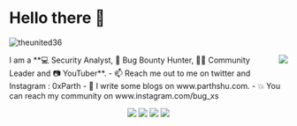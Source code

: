 # Hello there 👋

<p align="left"> <img src="https://komarev.com/ghpvc/?username=theunited36" alt="theunited36" /> </p>
<img align="right" src="https://media1.giphy.com/media/13HgwGsXF0aiGY/giphy.gif" />
I am a **💻 Security Analyst, 🏹 Bug Bounty Hunter, 🐱‍👤 Community Leader and 📷 YouTuber**.
- 📫 Reach me out to me on twitter and Instagram : 0xParth
- 👦 I write some blogs on www.parthshu.com.
- 💥 You can reach my community on www.instagram.com/bug_xs


<p align="center">
<a href= "https://www.instagram.com/0xParth/"><img src="https://img.icons8.com/material-outlined/30/000000/instagram.png"/></a>
<a href= "https://www.linkedin.com/in/parthshu18/"><img src="https://img.icons8.com/material-outlined/30/000000/linkedin.png"/></a>
<a href= "https://twitter.com/0xParth"><img src="https://img.icons8.com/material-outlined/30/000000/twitter.png"/></a>
<a href= "https://www.partshu.com"><img src="https://img.icons8.com/material-outlined/27/000000/geography.png"/></a>
</p>

